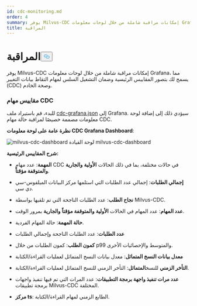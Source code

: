 ```yaml
---
id: cdc-monitoring.md
order: 4
summary: يوفر Milvus-CDC إمكانات مراقبة شاملة من خلال لوحات معلومات Grafana.
title: المراقبة
---
```

<h1 id="Monitoring" class="common-anchor-header">المراقبة<button data-href="#Monitoring" class="anchor-icon" translate="no">
      <svg translate="no"
        aria-hidden="true"
        focusable="false"
        height="20"
        version="1.1"
        viewBox="0 0 16 16"
        width="16"
      >
        <path
          fill="#0092E4"
          fill-rule="evenodd"
          d="M4 9h1v1H4c-1.5 0-3-1.69-3-3.5S2.55 3 4 3h4c1.45 0 3 1.69 3 3.5 0 1.41-.91 2.72-2 3.25V8.59c.58-.45 1-1.27 1-2.09C10 5.22 8.98 4 8 4H4c-.98 0-2 1.22-2 2.5S3 9 4 9zm9-3h-1v1h1c1 0 2 1.22 2 2.5S13.98 12 13 12H9c-.98 0-2-1.22-2-2.5 0-.83.42-1.64 1-2.09V6.25c-1.09.53-2 1.84-2 3.25C6 11.31 7.55 13 9 13h4c1.45 0 3-1.69 3-3.5S14.5 6 13 6z"
        ></path>
      </svg>
    </button></h1><p>يوفر Milvus-CDC إمكانات مراقبة شاملة من خلال لوحات معلومات Grafana، مما يسمح لك بتصور المقاييس الرئيسية وضمان التشغيل السلس لمهام التقاط بيانات التغيير (CDC) وصحة الخادم.</p>
<h3 id="Metrics-for-CDC-tasks" class="common-anchor-header">مقاييس مهام CDC</h3><p>للبدء، قم باستيراد ملف <a href="https://github.com/zilliztech/milvus-cdc/blob/main/server/configs/cdc-grafana.json">cdc-grafana.json</a> إلى Grafana. سيؤدي ذلك إلى إضافة لوحة معلومات مصممة خصيصًا لمراقبة حالة مهام CDC.</p>
<p><strong>نظرة عامة على لوحة معلومات CDC Grafana Dashboard</strong>:</p>
<p>
  
   <span class="img-wrapper"> <img translate="no" src="/docs/v2.6.x/assets/milvus-cdc-dashboard.png" alt="milvus-cdc-dashboard" class="doc-image" id="milvus-cdc-dashboard" />
   </span> <span class="img-wrapper"> <span>لوحة القيادة milvus-cdc-dashboard</span> </span></p>
<p><strong>شرح المقاييس الرئيسية:</strong></p>
<ul>
<li><p><strong>المهمة</strong>: عدد مهام CDC في حالات مختلفة، بما في ذلك الحالات <strong>الأولية</strong> <strong>والجارية</strong> <strong>والمتوقفة مؤقتاً</strong>.</p></li>
<li><p><strong>إجمالي الطلبات</strong>: إجمالي عدد الطلبات التي استلمها مركز البيانات الميلفوس-سي دي سي.</p></li>
<li><p><strong>نجاح الطلب</strong>: عدد الطلبات الناجحة التي تم تلقيها بواسطة Milvus-CDC.</p></li>
<li><p><strong>عدد المهام</strong>: عدد المهام في الحالات <strong>الأولية</strong> <strong>والمتوقفة مؤقتاً</strong> <strong>والجارية</strong> بمرور الوقت.</p></li>
<li><p><strong>حالة المهمة</strong>: حالة المهام الفردية.</p></li>
<li><p><strong>عدد الطلبات</strong>: عدد الطلبات الناجحة وإجمالي الطلبات</p></li>
<li><p><strong>كمون الطلب</strong>: كمون الطلبات من خلال p99 والمتوسط والإحصائيات الأخرى.</p></li>
<li><p><strong>معدل بيانات النسخ المتماثل</strong>: معدل بيانات النسخ المتماثل لعمليات القراءة/الكتابة</p></li>
<li><p><strong>التأخر الزمني</strong> للنسخ<strong>المتماثل</strong>: التأخر الزمني للنسخ المتماثل لعمليات القراءة/الكتابة.</p></li>
<li><p><strong>عدد مرات تنفيذ واجهة برمجة التطبيقات</strong>: عدد المرات التي تم فيها تنفيذ واجهات برمجة تطبيقات Milvus-CDC المختلفة.</p></li>
<li><p><strong>مركز ts</strong>: الطابع الزمني لمهام القراءة/الكتابة.</p></li>
</ul>
